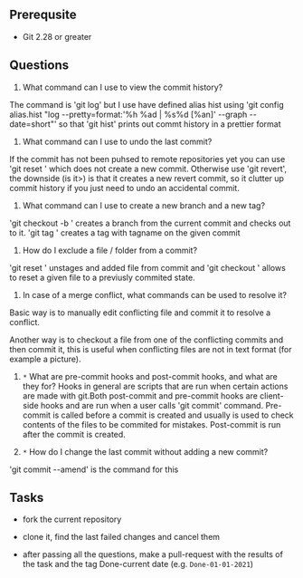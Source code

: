 ## Prerequsite

* Git 2.28 or greater

## Questions

1. What command can I use to view the commit history?

The command is 'git log' but I use have defined alias hist using 'git config alias.hist "log --pretty=format:'%h %ad | %s%d [%an]' --graph --date=short"' so that 'git hist' prints out commt history in a prettier format

1. What command can I use to undo the last commit?

If the commit has not been puhsed to remote repositories yet you can use 'git reset <previous commit>' which does not create a new commit. Otherwise use 'git revert', the downside (is it>) is that it creates a new revert commit, so it clutter up commit history if you just need to undo an accidental commit.

1. What command can I use to create a new branch and a new tag?

'git checkout -b <branch name>' creates a branch from the current commit and checks out to it. 
'git tag <tagname> <commit>' creates a tag with tagname on the given commit

1. How do I exclude a file / folder from a commit?

'git reset <file>' unstages and added file from commit and 'git checkout <commit> <file>' allows to reset a given file to a previusly commited state.


1. In case of a merge conflict, what commands can be used to resolve it?

Basic way is to manually edit conflicting file and commit it to resolve a conflict.

Another way is to checkout a file from one of the conflicting commits and then commit it, this is useful when conflicting files are  not in text format (for example a picture).

1. `*` What are pre-commit hooks and post-commit hooks, and what are they for?
Hooks in general are scripts that are run when certain actions are made with git.Both post-commit and pre-commit hooks are client-side hooks and are run when a user calls 'git commit' command. Pre-commit is called before a commit is created and usually is used to check contents of the files to be commited for mistakes. Post-commit is run after the commit is created.

1. `*` How do I change the last commit without adding a new commit?

'git commit --amend' is the command for this

## Tasks

* fork the current repository

* clone it, find the last failed changes and cancel them

* after passing all the questions, make a pull-request with the results of the task and the tag Done-current date (e.g. `Done-01-01-2021`)
